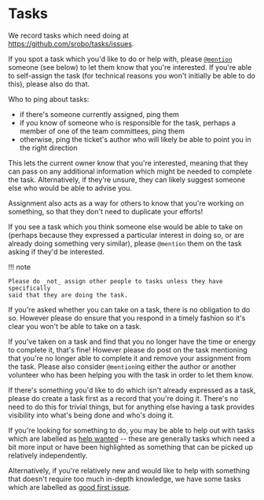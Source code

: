 # Tasks

We record tasks which need doing at https://github.com/srobo/tasks/issues.

If you spot a task which you'd like to do or help with, please [`@mention`][at-mention]
someone (see below) to let them know that you're interested. If you're able to
self-assign the task (for technical reasons you won't initially be able to do
this), please also do that.

Who to ping about tasks:

* if there's someone currently assigned, ping them
* if you know of someone who is responsible for the task, perhaps a member of
  one of the team committees, ping them
* otherwise, ping the ticket's author who will likely be able to point you in
  the right direction

This lets the current owner know that you're interested, meaning that they can
pass on any additional information which might be needed to complete the task.
Alternatively, if they're unsure, they can likely suggest someone else who would
be able to advise you.

Assignment also acts as a way for others to know that you're working on
something, so that they don't need to duplicate your efforts!

If you see a task which you think someone else would be able to take on (perhaps
because they expressed a particular interest in doing so, or are already doing
something very similar), please `@mention` them on the task asking if they'd be
interested.

!!! note

    Please do _not_ assign other people to tasks unless they have specifically
    said that they are doing the task.

If you're asked whether you can take on a task, there is no obligation to do so.
However please do ensure that you respond in a timely fashion so it's clear you
won't be able to take on a task.

If you've taken on a task and find that you no longer have the time or energy to
complete it, that's fine! However please do post on the task mentioning that
you're no longer able to complete it and remove your assignment from the task.
Please also consider `@mention`ing either the author or another volunteer who
has been helping you with the task in order to let them know.

If there's something you'd like to do which isn't already expressed as a task,
please do create a task first as a record that you're doing it. There's no need
to do this for trivial things, but for anything else having a task provides
visibility into what's being done and who's doing it.

If you're looking for something to do, you may be able to help out with tasks
which are labelled as [help wanted][help-wanted] -- these are generally tasks
which need a bit more input or have been highlighted as something that can be
picked up relatively independently.

Alternatively, if you're relatively new and would like to help with something
that doesn't require too much in-depth knowledge, we have some tasks which are
labelled as [good first issue][good-first-issue].

[at-mention]: https://help.github.com/en/articles/basic-writing-and-formatting-syntax#mentioning-people-and-teams
[help-wanted]: https://github.com/srobo/tasks/issues?q=is%3Aissue+is%3Aopen+label%3A%22S%3A+Help+Wanted%22
[good-first-issue]: https://github.com/srobo/tasks/issues?q=is%3Aissue+is%3Aopen+label%3A%22good+first+issue%22
